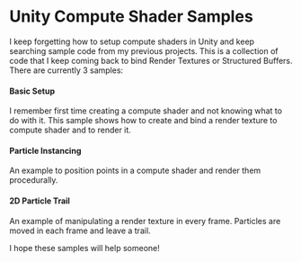 # Unity Compute Shader Samples

I keep forgetting how to setup compute shaders in Unity and keep searching sample code from my previous projects. This is a collection of code that I keep coming back to bind Render Textures or Structured Buffers. There are currently 3 samples:



#### Basic Setup

I  remember first time creating a compute shader and not knowing what to do with it. This sample shows how to create and bind a render texture to compute shader and to render it.



#### Particle Instancing

An example to position points in a compute shader and render them procedurally.



#### 2D Particle Trail

An example of manipulating a render texture in every frame. Particles are moved in each frame and leave a trail.



I hope these samples will help someone! 